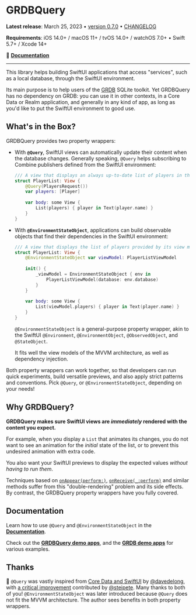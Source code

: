 # GRDBQuery

**Latest release**: March 25, 2023 • [version 0.7.0](https://github.com/groue/GRDBQuery/tree/0.7.0) • [CHANGELOG](CHANGELOG.md)

**Requirements**: iOS 14.0+ / macOS 11+ / tvOS 14.0+ / watchOS 7.0+ &bull; Swift 5.7+ / Xcode 14+

📖 **[Documentation]**

---

This library helps building SwiftUI applications that access "services", such as a local database, through the SwiftUI environment.

Its main purpose is to help users of the [GRDB] SQLite toolkit. Yet GRDBQuery has no dependency on GRDB: you can use it in other contexts, in a Core Data or Realm application, and generally in any kind of app, as long as you'd like to put the SwiftUI environment to good use. 

## What's in the Box?

GRDBQuery provides two property wrappers:

- With **`@Query`**, SwiftUI views can automatically update their content when the database changes. Generally speaking, `@Query` helps subscribing to Combine publishers defined from the SwiftUI environment:

    ```swift
    /// A view that displays an always up-to-date list of players in the database.
    struct PlayerList: View {
        @Query(PlayersRequest())
        var players: [Player]
        
        var body: some View {
            List(players) { player in Text(player.name) }
        }
    }
    ```

- With **`@EnvironmentStateObject`**, applications can build observable objects that find their dependencies in the SwiftUI environment:

    ```swift
    /// A view that displays the list of players provided by its view model
    struct PlayerList: View {
        @EnvironmentStateObject var viewModel: PlayerListViewModel
        
        init() {
            _viewModel = EnvironmentStateObject { env in
                PlayerListViewModel(database: env.database)
            }
        }
        
        var body: some View {
            List(viewModel.players) { player in Text(player.name) }
        }
    }
    ```
    
    `@EnvironmentStateObject` is a general-purpose property wrapper, akin to the SwiftUI `@Environment`, `@EnvironmentObject`, `@ObservedObject`, and `@StateObject`.
    
    It fits well the view models of the MVVM architecture, as well as dependency injection. 

Both property wrappers can work together, so that developers can run quick experiments, build versatile previews, and also apply strict patterns and conventions. Pick `@Query`, or `@EnvironmentStateObject`, depending on your needs!

## Why GRDBQuery?

**GRDBQuery makes sure SwiftUI views are *immediately* rendered with the content you expect.**

For example, when you display a `List` that animates its changes, you do not want to see an animation for the *initial* state of the list, or to prevent this undesired animation with extra code.

You also want your SwiftUI previews to display the expected values *without having to run them*.

Techniques based on [`onAppear(perform:)`](https://developer.apple.com/documentation/swiftui/view/onappear(perform:)), [`onReceive(_:perform)`](https://developer.apple.com/documentation/swiftui/view/onreceive(_:perform:)) and similar methods suffer from this "double-rendering" problem and its side effects. By contrast, the GRDBQuery property wrappers have you fully covered.

## Documentation

Learn how to use `@Query` and `@EnvironmentStateObject` in the **[Documentation]**.

Check out the **[GRDBQuery demo apps]**, and the **[GRDB demo apps]** for various examples.

## Thanks

🙌 `@Query` was vastly inspired from [Core Data and SwiftUI](https://davedelong.com/blog/2021/04/03/core-data-and-swiftui/) by [@davedelong](https://github.com/davedelong), with [a critical improvement](https://github.com/groue/GRDB.swift/pull/955) contributed by [@steipete](https://github.com/steipete). Many thanks to both of you! `@EnvironmentStateObject` was later introduced because `@Query` does not fit the MVVM architecture. The author sees benefits in both property wrappers.


[GRDB]: http://github.com/groue/GRDB.swift
[GRDB demo apps]: https://github.com/groue/GRDB.swift/tree/master/Documentation/DemoApps
[Documentation]: https://swiftpackageindex.com/groue/GRDBQuery/documentation
[GRDBQuery demo apps]: Documentation
